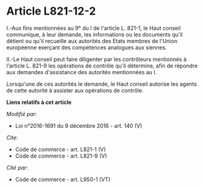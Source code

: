 # Article L821-12-2

I.-Aux fins mentionnées au 9° du I de l'article L. 821-1, le Haut conseil communique, à leur demande, les informations ou les
documents qu'il détient ou qu'il recueille aux autorités des Etats membres de l'Union européenne exerçant des compétences
analogues aux siennes. 

II.-Le Haut conseil peut faire diligenter par les contrôleurs mentionnés à l'article L. 821-9 les opérations de contrôle
qu'il détermine, afin de répondre aux demandes d'assistance des autorités mentionnées au I. 

Lorsqu'une de ces autorités le demande, le Haut conseil autorise les agents de cette autorité à assister aux opérations de
contrôle.

**Liens relatifs à cet article**

_Modifié par_:

  - Loi n°2016-1691 du 9 décembre 2016 - art. 140 (V)

_Cite_:

  - Code de commerce - art. L821-1 (V)
  - Code de commerce - art. L821-9 (V)

_Cité par_:

  - Code de commerce - art. L950-1 (VT)
